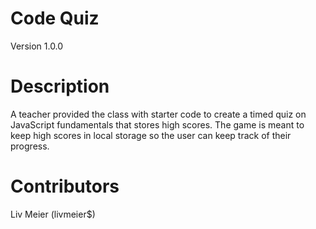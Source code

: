 # Code Quiz
Version 1.0.0

# Description
A teacher provided the class with starter code to create a timed quiz on JavaScript fundamentals that stores high scores. The game is meant to keep high scores in local storage so the user can keep track of their progress. 

# Contributors
Liv Meier (livmeier$)